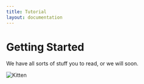 ```yaml
---
title: Tutorial
layout: documentation
---
```


# Getting Started

We have all sorts of stuff you to read, or we will soon.

![Kitten](http://placekitten.com/500/500)


